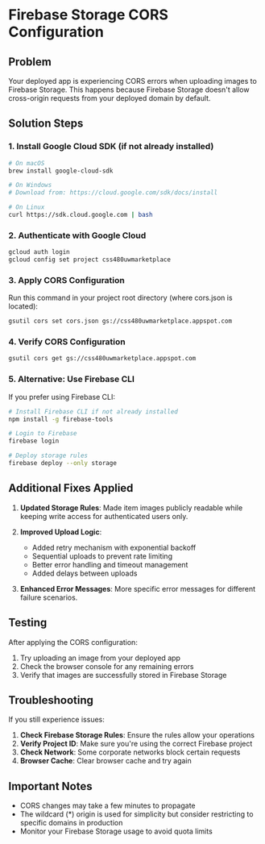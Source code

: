 # Firebase Storage CORS Configuration

## Problem
Your deployed app is experiencing CORS errors when uploading images to Firebase Storage. This happens because Firebase Storage doesn't allow cross-origin requests from your deployed domain by default.

## Solution Steps

### 1. Install Google Cloud SDK (if not already installed)
```bash
# On macOS
brew install google-cloud-sdk

# On Windows
# Download from: https://cloud.google.com/sdk/docs/install

# On Linux
curl https://sdk.cloud.google.com | bash
```

### 2. Authenticate with Google Cloud
```bash
gcloud auth login
gcloud config set project css480uwmarketplace
```

### 3. Apply CORS Configuration
Run this command in your project root directory (where cors.json is located):

```bash
gsutil cors set cors.json gs://css480uwmarketplace.appspot.com
```

### 4. Verify CORS Configuration
```bash
gsutil cors get gs://css480uwmarketplace.appspot.com
```

### 5. Alternative: Use Firebase CLI
If you prefer using Firebase CLI:

```bash
# Install Firebase CLI if not already installed
npm install -g firebase-tools

# Login to Firebase
firebase login

# Deploy storage rules
firebase deploy --only storage
```

## Additional Fixes Applied

1. **Updated Storage Rules**: Made item images publicly readable while keeping write access for authenticated users only.

2. **Improved Upload Logic**: 
   - Added retry mechanism with exponential backoff
   - Sequential uploads to prevent rate limiting
   - Better error handling and timeout management
   - Added delays between uploads

3. **Enhanced Error Messages**: More specific error messages for different failure scenarios.

## Testing
After applying the CORS configuration:

1. Try uploading an image from your deployed app
2. Check the browser console for any remaining errors
3. Verify that images are successfully stored in Firebase Storage

## Troubleshooting

If you still experience issues:

1. **Check Firebase Storage Rules**: Ensure the rules allow your operations
2. **Verify Project ID**: Make sure you're using the correct Firebase project
3. **Check Network**: Some corporate networks block certain requests
4. **Browser Cache**: Clear browser cache and try again

## Important Notes

- CORS changes may take a few minutes to propagate
- The wildcard (*) origin is used for simplicity but consider restricting to specific domains in production
- Monitor your Firebase Storage usage to avoid quota limits